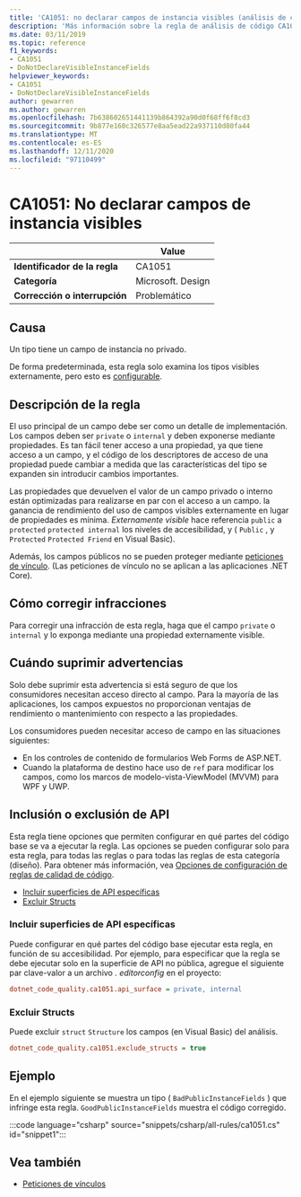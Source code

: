 ```yaml
---
title: 'CA1051: no declarar campos de instancia visibles (análisis de código)'
description: 'Más información sobre la regla de análisis de código CA1051: no declarar campos de instancia visibles'
ms.date: 03/11/2019
ms.topic: reference
f1_keywords:
- CA1051
- DoNotDeclareVisibleInstanceFields
helpviewer_keywords:
- CA1051
- DoNotDeclareVisibleInstanceFields
author: gewarren
ms.author: gewarren
ms.openlocfilehash: 7b638602651441139b864392a90d0f68ff6f8cd3
ms.sourcegitcommit: 9b877e160c326577e8aa5ead22a937110d80fa44
ms.translationtype: MT
ms.contentlocale: es-ES
ms.lasthandoff: 12/11/2020
ms.locfileid: "97110499"
---
```

# <a name="ca1051-do-not-declare-visible-instance-fields"></a>CA1051: No declarar campos de instancia visibles

| | Value |
|-|-|
| **Identificador de la regla** |CA1051|
| **Categoría** |Microsoft. Design|
| **Corrección o interrupción** |Problemático|

## <a name="cause"></a>Causa

Un tipo tiene un campo de instancia no privado.

De forma predeterminada, esta regla solo examina los tipos visibles externamente, pero esto es [configurable](#include-or-exclude-apis).

## <a name="rule-description"></a>Descripción de la regla

El uso principal de un campo debe ser como un detalle de implementación. Los campos deben ser `private` o `internal` y deben exponerse mediante propiedades. Es tan fácil tener acceso a una propiedad, ya que tiene acceso a un campo, y el código de los descriptores de acceso de una propiedad puede cambiar a medida que las características del tipo se expanden sin introducir cambios importantes.

Las propiedades que devuelven el valor de un campo privado o interno están optimizadas para realizarse en par con el acceso a un campo. la ganancia de rendimiento del uso de campos visibles externamente en lugar de propiedades es mínima. *Externamente visible* hace referencia `public` a `protected` `protected internal` los niveles de accesibilidad, y ( `Public` , y `Protected` `Protected Friend` en Visual Basic).

Además, los campos públicos no se pueden proteger mediante [peticiones de vínculo](../../../framework/misc/link-demands.md). (Las peticiones de vínculo no se aplican a las aplicaciones .NET Core).

## <a name="how-to-fix-violations"></a>Cómo corregir infracciones

Para corregir una infracción de esta regla, haga que el campo `private` o `internal` y lo exponga mediante una propiedad externamente visible.

## <a name="when-to-suppress-warnings"></a>Cuándo suprimir advertencias

Solo debe suprimir esta advertencia si está seguro de que los consumidores necesitan acceso directo al campo. Para la mayoría de las aplicaciones, los campos expuestos no proporcionan ventajas de rendimiento o mantenimiento con respecto a las propiedades.

Los consumidores pueden necesitar acceso de campo en las situaciones siguientes:

- En los controles de contenido de formularios Web Forms de ASP.NET.
- Cuando la plataforma de destino hace uso de `ref` para modificar los campos, como los marcos de modelo-vista-ViewModel (MVVM) para WPF y UWP.

## <a name="include-or-exclude-apis"></a>Inclusión o exclusión de API

Esta regla tiene opciones que permiten configurar en qué partes del código base se va a ejecutar la regla. Las opciones se pueden configurar solo para esta regla, para todas las reglas o para todas las reglas de esta categoría (diseño). Para obtener más información, vea [Opciones de configuración de reglas de calidad de código](../code-quality-rule-options.md).

- [Incluir superficies de API específicas](#include-specific-api-surfaces)
- [Excluir Structs](#exclude-structs)

### <a name="include-specific-api-surfaces"></a>Incluir superficies de API específicas

Puede configurar en qué partes del código base ejecutar esta regla, en función de su accesibilidad. Por ejemplo, para especificar que la regla se debe ejecutar solo en la superficie de API no pública, agregue el siguiente par clave-valor a un archivo *. editorconfig* en el proyecto:

```ini
dotnet_code_quality.ca1051.api_surface = private, internal
```

### <a name="exclude-structs"></a>Excluir Structs

Puede excluir `struct` `Structure` los campos (en Visual Basic) del análisis.

```ini
dotnet_code_quality.ca1051.exclude_structs = true
```

## <a name="example"></a>Ejemplo

En el ejemplo siguiente se muestra un tipo ( `BadPublicInstanceFields` ) que infringe esta regla. `GoodPublicInstanceFields` muestra el código corregido.

:::code language="csharp" source="snippets/csharp/all-rules/ca1051.cs" id="snippet1":::

## <a name="see-also"></a>Vea también

- [Peticiones de vínculos](../../../framework/misc/link-demands.md)
